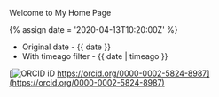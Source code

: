---
---

Welcome to My Home Page

{% assign date = '2020-04-13T10:20:00Z' %}

- Original date - {{ date }}
- With timeago filter - {{ date | timeago }}

[![ORCID iD](/ORCID-iD_icon-vector.svg) 
https://orcid.org/0000-0002-5824-8987](https://orcid.org/0000-0002-5824-8987)

